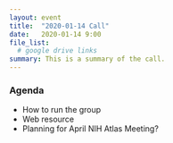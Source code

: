 ```yaml
---
layout: event
title:  "2020-01-14 Call"
date:   2020-01-14 9:00
file_list:
  # google drive links
summary: This is a summary of the call.
---
```

### Agenda
- How to run the group
- Web resource
- Planning for April NIH Atlas Meeting?
